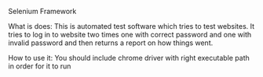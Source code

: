Selenium Framework

What is does:
This is automated test software which tries to test websites.
It tries to log in to website two times one with correct password and one with invalid password and then returns
a report on how things went.

How to use it: You should include chrome driver with right executable path in order for it to run

